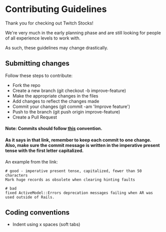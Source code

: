 # Contributing Guidelines
Thank you for checking out Twitch Stocks!

We're very much in the early planning phase and are still looking for people of all experience levels to work with.

As such, these guidelines may change drastically.

## Submitting changes

Follow these steps to contribute:

* Fork the repo
* Create a new branch (git checkout -b improve-feature)
* Make the appropriate changes in the files
* Add changes to reflect the changes made
* Commit your changes (git commit -am 'Improve feature')
* Push to the branch (git push origin improve-feature)
* Create a Pull Request


#### Note: Commits should follow [this](https://github.com/agis/git-style-guide#commits) convention.


#### As it says in that link, remember to keep each commit to one change. Also, make sure the commit message is written in the imperative present tense with the first letter capitalized.


An example from the link:
```
# good - imperative present tense, capitalized, fewer than 50 characters
Mark huge records as obsolete when clearing hinting faults

# bad
fixed ActiveModel::Errors deprecation messages failing when AR was used outside of Rails.
```

## Coding conventions
* Indent using x spaces (soft tabs)
